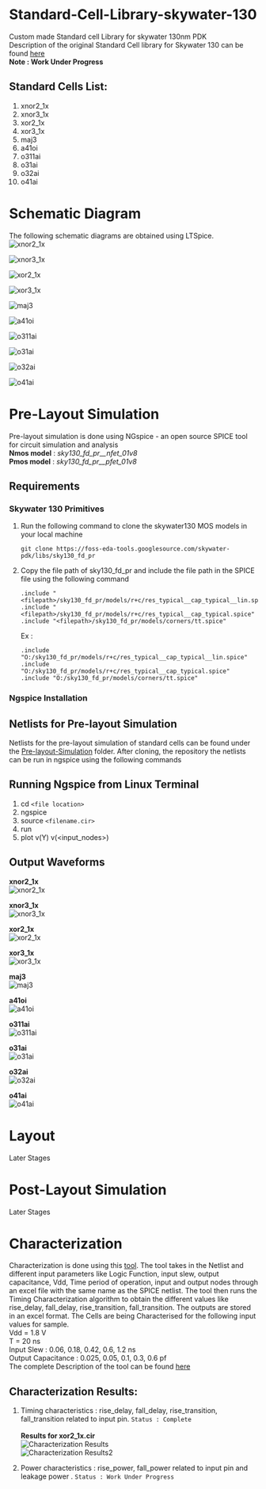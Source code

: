 # Standard-Cell-Library-skywater-130
Custom made Standard cell Library for skywater 130nm PDK <br/>
Description of the original Standard Cell library for Skywater 130 can be found [here](http://diychip.org/sky130/sky130_fd_sc_lp/cells/)<br/>
**Note : Work Under Progress**
## Standard Cells List:
1. xnor2_1x
2. xnor3_1x
3. xor2_1x
4. xor3_1x
5. maj3
6. a41oi
7. o311ai
8. o31ai
9. o32ai
10. o41ai

# Schematic Diagram
The following schematic diagrams are obtained using LTSpice. <br/>
<img src="https://github.com/akilm/Standard-Cell-Library-skywater-130/blob/main/Schematics/Schematic%20Images/xnor2_1x.PNG" 
alt="xnor2_1x" >


<img src="https://github.com/akilm/Standard-Cell-Library-skywater-130/blob/main/Schematics/Schematic%20Images/xnor3_1x.PNG" 
alt="xnor3_1x" >

<img src="https://github.com/akilm/Standard-Cell-Library-skywater-130/blob/main/Schematics/Schematic%20Images/xor2_1x.PNG" 
alt="xor2_1x" >

<img src="https://github.com/akilm/Standard-Cell-Library-skywater-130/blob/main/Schematics/Schematic%20Images/xor3_1x.PNG" 
alt="xor3_1x" >

<img src="https://github.com/akilm/Standard-Cell-Library-skywater-130/blob/main/Schematics/Schematic%20Images/maj3.PNG" 
alt="maj3" >

<img src="https://github.com/akilm/Standard-Cell-Library-skywater-130/blob/main/Schematics/Schematic%20Images/a41oi.PNG" 
alt="a41oi" >

<img src="https://github.com/akilm/Standard-Cell-Library-skywater-130/blob/main/Schematics/Schematic%20Images/o311ai.PNG" 
alt="o311ai" >

<img src="https://github.com/akilm/Standard-Cell-Library-skywater-130/blob/main/Schematics/Schematic%20Images/o31ai.PNG" 
alt="o31ai" >

<img src="https://github.com/akilm/Standard-Cell-Library-skywater-130/blob/main/Schematics/Schematic%20Images/o32ai.PNG" 
alt="o32ai" >

<img src="https://github.com/akilm/Standard-Cell-Library-skywater-130/blob/main/Schematics/Schematic%20Images/o41ai.PNG" 
alt="o41ai" >

# Pre-Layout Simulation 
Pre-layout simulation is done using NGspice - an open source SPICE tool for circuit simulation and analysis <br/>
**Nmos model** : *sky130_fd_pr__nfet_01v8* <br/>
**Pmos model** : *sky130_fd_pr__pfet_01v8*

## Requirements 

### Skywater 130 Primitives
1. Run the following command to clone the skywater130 MOS models in your local machine 
    ```
    git clone https://foss-eda-tools.googlesource.com/skywater-pdk/libs/sky130_fd_pr
    ```
2. Copy the file path of sky130_fd_pr and include the file path in the SPICE file using the following command
    ```
    .include "<filepath>/sky130_fd_pr/models/r+c/res_typical__cap_typical__lin.spice"
    .include "<filepath>/sky130_fd_pr/models/r+c/res_typical__cap_typical.spice"
    .include "<filepath>/sky130_fd_pr/models/corners/tt.spice"
    ```
    Ex : 
    ```
    .include "O:/sky130_fd_pr/models/r+c/res_typical__cap_typical__lin.spice"
    .include "O:/sky130_fd_pr/models/r+c/res_typical__cap_typical.spice"
    .include "O:/sky130_fd_pr/models/corners/tt.spice"
    ```
### Ngspice Installation

## Netlists for Pre-layout Simulation
Netlists for the pre-layout simulation of standard cells can be found under the [Pre-layout-Simulation](https://github.com/akilm/Standard-Cell-Library-skywater-130/tree/main/Pre-Layout-Simulation) folder. After cloning, the repository the netlists can be run in ngspice using the following commands

## Running Ngspice from Linux Terminal
1. cd  `<file location>`
2. ngspice 
3. source  `<filename.cir>` 
4. run 
5. plot v(Y) v(<input_nodes>) 

## Output Waveforms
**xnor2_1x** <br/>
<img src="https://github.com/akilm/Standard-Cell-Library-skywater-130/blob/main/Pre-Layout-Simulation/Waveforms/xnor2_1x_waveforms.PNG" 
alt="xnor2_1x" >

**xnor3_1x** <br/>
<img src="https://github.com/akilm/Standard-Cell-Library-skywater-130/blob/main/Pre-Layout-Simulation/Waveforms/xnor3_1x_waveforms.PNG" 
alt="xnor3_1x" >

**xor2_1x** <br/>
<img src="https://github.com/akilm/Standard-Cell-Library-skywater-130/blob/main/Pre-Layout-Simulation/Waveforms/xor2_1x_waveforms.PNG" 
alt="xor2_1x" >

**xor3_1x** <br/>
<img src="https://github.com/akilm/Standard-Cell-Library-skywater-130/blob/main/Pre-Layout-Simulation/Waveforms/xor3_1x_waveforms.PNG" 
alt="xor3_1x" >

**maj3** <br/>
<img src="https://github.com/akilm/Standard-Cell-Library-skywater-130/blob/main/Pre-Layout-Simulation/Waveforms/maj3_waveforms.PNG" 
alt="maj3" >

**a41oi** <br/>
<img src="https://github.com/akilm/Standard-Cell-Library-skywater-130/blob/main/Pre-Layout-Simulation/Waveforms/a41oi_waveforms.PNG" 
alt="a41oi" >

**o311ai** <br/>
<img src="https://github.com/akilm/Standard-Cell-Library-skywater-130/blob/main/Pre-Layout-Simulation/Waveforms/o311ai_waveforms.PNG" 
alt="o311ai" >

**o31ai** <br/>
<img src="https://github.com/akilm/Standard-Cell-Library-skywater-130/blob/main/Pre-Layout-Simulation/Waveforms/o31ai_waveforms.PNG" 
alt="o31ai" >

**o32ai** <br/>
<img src="https://github.com/akilm/Standard-Cell-Library-skywater-130/blob/main/Pre-Layout-Simulation/Waveforms/o32ai_waveforms.PNG" 
alt="o32ai" >

**o41ai** <br/>
<img src="https://github.com/akilm/Standard-Cell-Library-skywater-130/blob/main/Pre-Layout-Simulation/Waveforms/o41ai_waveforms.PNG" 
alt="o41ai" >

# Layout
Later Stages

# Post-Layout Simulation
Later Stages

# Characterization
Characterization is done using this [tool](https://github.com/akilm/Standard-Cell-Characterization). The tool takes in the Netlist and different input parameters like Logic Function, input slew,  output capacitance, Vdd, Time period of operation, input and output nodes through an excel file with the same name as the SPICE netlist. The tool then runs the Timing Characterization algorithm to obtain the different values like rise_delay, fall_delay, rise_transition, fall_transition. The outputs are stored in an excel format. The Cells are being Characterised for the following input values for sample. <br/>
Vdd = 1.8 V <br/>
T = 20 ns  <br/>
Input Slew : 0.06, 0.18, 0.42, 0.6, 1.2 ns  <br/>
Output Capacitance : 0.025, 0.05, 0.1, 0.3, 0.6 pf  <br/>
The complete Description of the tool can be found [here](https://github.com/akilm/Standard-Cell-Characterization)

## Characterization Results:
1. Timing characteristics : rise_delay, fall_delay, rise_transition, fall_transition related to input pin. 
    ``` Status : Complete ``` <br/> <br/>
    **Results for xor2_1x.cir** <br/>
    <img src="https://github.com/akilm/Standard-Cell-Characterization/blob/main/Image%20Files/Characterization%20Results_1.PNG" 
alt="Characterization Results" ><br/>
    <img src="https://github.com/akilm/Standard-Cell-Characterization/blob/main/Image%20Files/Characterization%20Results_2.PNG" 
alt="Characterization Results2" ><br/>
    

2) Power characteristics : rise_power, fall_power related to input pin and leakage power . 
 ``` Status : Work Under Progress ```  
